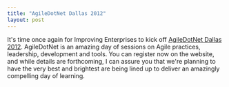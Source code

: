 ```yaml
---
title: "AgileDotNet Dallas 2012"
layout: post
---
```


It's time once again for Improving Enterprises to kick off [AgileDotNet Dallas 
2012][adn].  AgileDotNet is an amazing day of sessions on Agile practices, leadership, 
development and tools.  You can register now on the website, and while details 
are forthcoming, I can assure you that we're planning to have the very best and 
brightest are being lined up to deliver an amazingly compelling day of learning.

[adn]: http://agiledotnet.com/